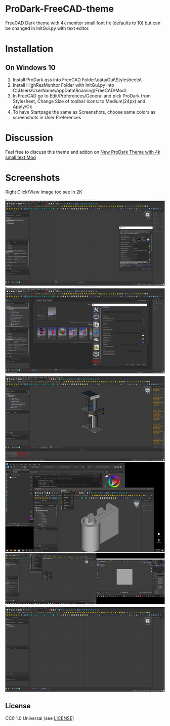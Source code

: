 # ProDark-FreeCAD-theme
FreeCAD Dark theme  with 4k monitor small font fix (defaults to 10) but can be changed in InitGui.py with text editor.

# Installation
## On Windows 10
1. Install ProDark.qss into FreeCAD Folder\data\Gui\Stylesheets\ 
2. Install HighRezMonitor Folder with InitGui.py into C:\Users\UserName\AppData\Roaming\FreeCAD\Mod\
3. In FreeCAD go to Edit/Preferences/General and pick ProDark from Stylesheet, Change Size of toolbar icons: to Medium(24px) and Apply/Ok
4. To have Startpage the same as Screenshots, choose same colors as screenshots in User Preferences

# Discussion
Feel free to discuss this theme and addon on [New ProDark Theme with 4k small text Mod](https://forum.freecadweb.org/viewtopic.php?f=34&t=55134&start=0)

# Screenshots
Right Click/View Image too see in 2K

<img src="images/Working_plane_and_color_setup.png">
<img src="images/Startpage_and_Preferences.png">
<img src="images/Report_View_and_Python.png">
<img src="images/Playing_Nice_with_Others.png">
<img src="images/FreeCAD_and_Blender.png">
<img src="images/4K_Text_size_MOD.png">

## License
CC0 1.0 Universal (see [LICENSE](LICENSE))
